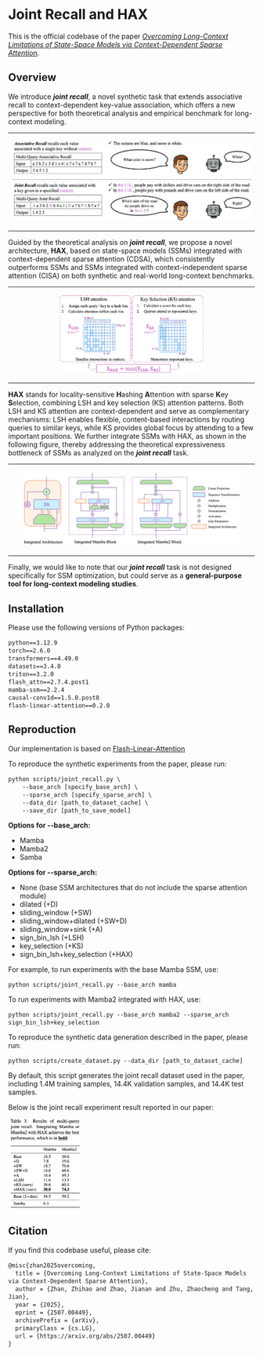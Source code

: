 # Joint Recall and HAX

This is the official codebase of the paper [*Overcoming Long-Context Limitations of State-Space Models via Context-Dependent Sparse Attention*](https://arxiv.org/abs/2507.00449).

## Overview

We introduce ***joint recall***, a novel synthetic task that extends associative recall to context-dependent key-value association, which offers a new perspective for both theoretical analysis and empirical benchmark for long-context modeling.

<table><tr><td>
<p align="center">
<img src="figures/joint_recall.png" alt="Joint Recall" width="100%">
</p></td></tr></table>

Guided by the theoretical analysis on ***joint recall***, we propose a novel architecture, **HAX**, based on state-space models (SSMs) integrated with context-dependent sparse attention (CDSA), which consistently outperforms SSMs and SSMs integrated with context-independent sparse attention (CISA) on both synthetic and real-world long-context benchmarks.

<table><tr><td>
<p align="center">
<img src="figures/hax.png" alt="HAX" width="60%">
</p></td></tr></table>

**HAX** stands for locality-sensitive **H**ashing **A**ttention with sparse **K**ey **S**election, combining LSH and key selection (KS) attention patterns. Both LSH and KS attention are context-dependent and serve as complementary mechanisms: LSH enables flexible, content-based interactions by routing queries to similar keys, while KS provides global focus by attending to a few important positions. We further integrate SSMs with HAX, as shown in the following figure, thereby addressing the theoretical expressiveness bottleneck of SSMs as analyzed on the ***joint recall*** task.

<table><tr><td>
<p align="center">
<img src="figures/hax_implementation.png" alt="HAX Implementation" width="90%">
</p></td></tr></table>

Finally, we would like to note that our ***joint recall*** task is not designed specifically for SSM optimization, but could serve as a **general-purpose tool for long-context modeling studies**.

## Installation

Please use the following versions of Python packages:

```
python==3.12.9
torch==2.6.0
transformers==4.49.0
datasets==3.4.0
triton==3.2.0
flash_attn==2.7.4.post1
mamba-ssm==2.2.4
causal-conv1d==1.5.0.post8
flash-linear-attention==0.2.0
```

## Reproduction

Our implementation is based on [Flash-Linear-Attention](https://github.com/fla-org/flash-linear-attention)

To reproduce the synthetic experiments from the paper, please run:

```
python scripts/joint_recall.py \
    --base_arch [specify_base_arch] \
    --sparse_arch [specify_sparse_arch] \
    --data_dir [path_to_dataset_cache] \
    --save_dir [path_to_save_model]
```

**Options for --base_arch:**
- Mamba
- Mamba2
- Samba

**Options for --sparse_arch:**
- None (base SSM architectures that do not include the sparse attention module)
- dilated (+D)
- sliding_window (+SW)
- sliding_window+dilated (+SW+D)
- sliding_window+sink (+A)
- sign_bin_lsh (+LSH)
- key_selection (+KS)
- sign_bin_lsh+key_selection (+HAX)

For example, to run experiments with the base Mamba SSM, use:

```
python scripts/joint_recall.py --base_arch mamba
```

To run experiments with Mamba2 integrated with HAX, use:

```
python scripts/joint_recall.py --base_arch mamba2 --sparse_arch sign_bin_lsh+key_selection
```

To reproduce the synthetic data generation described in the paper, please run:

```
python scripts/create_dataset.py --data_dir [path_to_dataset_cache]
```

By default, this script generates the joint recall dataset used in the paper, including 1.4M training samples, 14.4K validation samples, and 14.4K test samples.

Below is the joint recall experiment result reported in our paper:

<img src="figures/synthetic_res.png" alt="Synthetic Result" width="30%">

## Citation

If you find this codebase useful, please cite:

```
@misc{zhan2025overcoming,
  title = {Overcoming Long-Context Limitations of State-Space Models via Context-Dependent Sparse Attention},
  author = {Zhan, Zhihao and Zhao, Jianan and Zhu, Zhaocheng and Tang, Jian},
  year = {2025},
  eprint = {2507.00449},
  archivePrefix = {arXiv},
  primaryClass = {cs.LG},
  url = {https://arxiv.org/abs/2507.00449}
}
```
